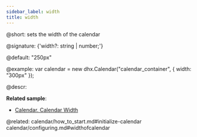 ```yaml
---
sidebar_label: width
title: width
---          
```


@short: sets the width of the calendar

@signature: {'width?: string | number;'}

@default: "250px"

@example: 
var calendar = new dhx.Calendar("calendar_container", {
   width: "300px"
});



@descr: 


**Related sample**:
- [Calendar. Calendar Width](https://snippet.dhtmlx.com/azm0u5ns)

@related: 
calendar/how_to_start.md#initialize-calendar
calendar/configuring.md#widthofcalendar
